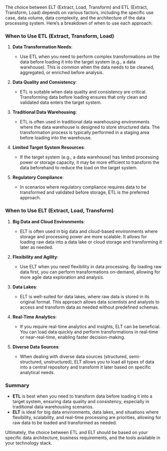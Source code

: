 The choice between ELT (Extract, Load, Transform) and ETL (Extract, Transform, Load) depends on various factors, including the specific use case, data volume, data complexity, and the architecture of the data processing system. Here’s a breakdown of when to use each approach:

### When to Use ETL (Extract, Transform, Load)

1. **Data Transformation Needs**:
   - Use ETL when you need to perform complex transformations on the data before loading it into the target system (e.g., a data warehouse). This is common when the data needs to be cleaned, aggregated, or enriched before analysis.

2. **Data Quality and Consistency**:
   - ETL is suitable when data quality and consistency are critical. Transforming data before loading ensures that only clean and validated data enters the target system.

3. **Traditional Data Warehousing**:
   - ETL is often used in traditional data warehousing environments where the data warehouse is designed to store structured data. The transformation process is typically performed in a staging area before loading into the warehouse.

4. **Limited Target System Resources**:
   - If the target system (e.g., a data warehouse) has limited processing power or storage capacity, it may be more efficient to transform the data beforehand to reduce the load on the target system.

5. **Regulatory Compliance**:
   - In scenarios where regulatory compliance requires data to be transformed and validated before storage, ETL is the preferred approach.

### When to Use ELT (Extract, Load, Transform)

1. **Big Data and Cloud Environments**:
   - ELT is often used in big data and cloud-based environments where storage and processing power are more scalable. It allows for loading raw data into a data lake or cloud storage and transforming it later as needed.

2. **Flexibility and Agility**:
   - Use ELT when you need flexibility in data processing. By loading raw data first, you can perform transformations on-demand, allowing for more agile data exploration and analysis.

3. **Data Lakes**:
   - ELT is well-suited for data lakes, where raw data is stored in its original format. This approach allows data scientists and analysts to access and transform data as needed without predefined schemas.

4. **Real-Time Analytics**:
   - If you require real-time analytics and insights, ELT can be beneficial. You can load data quickly and perform transformations in real-time or near-real-time, enabling faster decision-making.

5. **Diverse Data Sources**:
   - When dealing with diverse data sources (structured, semi-structured, unstructured), ELT allows you to load all types of data into a central repository and transform it later based on specific analytical needs.

### Summary

- **ETL** is best when you need to transform data before loading it into a target system, ensuring data quality and consistency, especially in traditional data warehousing scenarios.
- **ELT** is ideal for big data environments, data lakes, and situations where flexibility, scalability, and real-time processing are priorities, allowing for raw data to be loaded and transformed as needed.

Ultimately, the choice between ETL and ELT should be based on your specific data architecture, business requirements, and the tools available in your technology stack.
